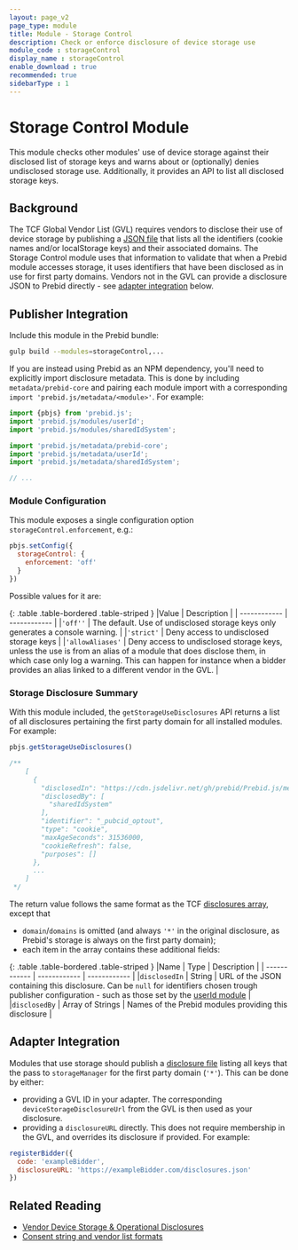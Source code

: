 ```yaml
---
layout: page_v2
page_type: module
title: Module - Storage Control
description: Check or enforce disclosure of device storage use
module_code : storageControl
display_name : storageControl
enable_download : true
recommended: true
sidebarType : 1
---
```


# Storage Control Module

This module checks other modules' use of device storage against their disclosed list of storage keys and warns about or (optionally) denies undisclosed storage use.
Additionally, it provides an API to list all disclosed storage keys.

## Background

The TCF Global Vendor List (GVL) requires vendors to disclose their use of device storage by publishing a [JSON file](https://github.com/InteractiveAdvertisingBureau/GDPR-Transparency-and-Consent-Framework/blob/master/TCFv2/Vendor%20Device%20Storage%20%26%20Operational%20Disclosures.md) that lists all the identifiers (cookie names and/or localStorage keys) and their associated domains.
The Storage Control module uses that information to validate that when a Prebid module accesses storage, it uses identifiers that have been disclosed as in use for first party domains. 
Vendors not in the GVL can provide a disclosure JSON to Prebid directly - see [adapter integration](#adapter-integration) below. 

## Publisher Integration

Include this module in the Prebid bundle:

   ```bash
   gulp build --modules=storageControl,...
   ```

If you are instead using Prebid as an NPM dependency, you'll need to explicitly import disclosure metadata. 
This is done by including `metadata/prebid-core` and pairing each module import with a corresponding `import 'prebid.js/metadata/<module>'`. For example:

```javascript
import {pbjs} from 'prebid.js';
import 'prebid.js/modules/userId';
import 'prebid.js/modules/sharedIdSystem';

import 'prebid.js/metadata/prebid-core';
import 'prebid.js/metadata/userId';
import 'prebid.js/metadata/sharedIdSystem';

// ...
```

### Module Configuration

This module exposes a single configuration option `storageControl.enforcement`, e.g.:

```javascript
pbjs.setConfig({
  storageControl: {
    enforcement: 'off'
  }
})
```

Possible values for it are:

{: .table .table-bordered .table-striped }
|Value | Description |
| ------------ | ------------ |
|`'off''` | The default. Use of undisclosed storage keys only generates a console warning. |
|`'strict'` | Deny access to undisclosed storage keys |
|`'allowAliases'` | Deny access to undisclosed storage keys, unless the use is from an alias of a module that does disclose them, in which case only log a warning. This can happen for instance when a bidder provides an alias linked to a different vendor in the GVL. |

### Storage Disclosure Summary

With this module included, the `getStorageUseDisclosures` API returns a list of all disclosures pertaining the first party domain for all installed modules. For example:

```javascript
pbjs.getStorageUseDisclosures()

/**
    [
      {
        "disclosedIn": "https://cdn.jsdelivr.net/gh/prebid/Prebid.js/metadata/disclosures/prebid/sharedId-optout.json",
        "disclosedBy": [
          "sharedIdSystem"
        ],
        "identifier": "_pubcid_optout",
        "type": "cookie",
        "maxAgeSeconds": 31536000,
        "cookieRefresh": false,
        "purposes": []
      },
      ...
    ]
 */
```

The return value follows the same format as the TCF [disclosures array](https://github.com/InteractiveAdvertisingBureau/GDPR-Transparency-and-Consent-Framework/blob/master/TCFv2/Vendor%20Device%20Storage%20%26%20Operational%20Disclosures.md), except that 

- `domain`/`domains` is omitted (and always `'*'` in the original disclosure, as Prebid's storage is always on the first party domain);
- each item in the array contains these additional fields:

{: .table .table-bordered .table-striped }
|Name | Type | Description |
| ------------ | ------------ | ------------ |
|`disclosedIn` | String | URL of the JSON containing this disclosure. Can be `null` for identifiers chosen trough publisher configuration - such as those set by the [userId module](/dev-docs/modules/userId.html) |
|`disclosedBy` | Array of Strings | Names of the Prebid modules providing this disclosure |

<a id="adapter-integration"></a>

## Adapter Integration

Modules that use storage should publish a [disclosure file](https://github.com/InteractiveAdvertisingBureau/GDPR-Transparency-and-Consent-Framework/blob/master/TCFv2/Vendor%20Device%20Storage%20%26%20Operational%20Disclosures.md) listing all keys that the pass to `storageManager` for the first party domain (`'*'`). This can be done by either:

- providing a GVL ID in your adapter. The corresponding `deviceStorageDisclosureUrl` from the GVL is then used as your disclosure.
- providing a `disclosureURL` directly. This does not require membership in the GVL, and overrides its disclosure if provided. For example:

```javascript
registerBidder({
  code: 'exampleBidder',
  disclosureURL: 'https://exampleBidder.com/disclosures.json'
})
```

## Related Reading

- [Vendor Device Storage & Operational Disclosures](https://github.com/InteractiveAdvertisingBureau/GDPR-Transparency-and-Consent-Framework/blob/master/TCFv2/Vendor%20Device%20Storage%20%26%20Operational%20Disclosures.md)
- [Consent string and vendor list formats](https://github.com/InteractiveAdvertisingBureau/GDPR-Transparency-and-Consent-Framework/blob/master/TCFv2/IAB%20Tech%20Lab%20-%20Consent%20string%20and%20vendor%20list%20formats%20v2.md)

